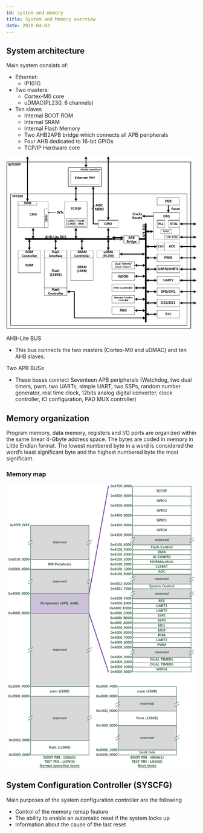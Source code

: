 ```yaml
---
id: system-and-memory
title: System and Memory overview
date: 2020-04-03
---
```


## System architecture

Main system consists of:

  * Ethernet:
    * IP101G
  * Two masters:
    * Cortex-M0 core
    * uDMAC(PL230, 6 channels)
  * Ten slaves
    * Internal BOOT ROM
    * Internal SRAM
    * Internal Flash Memory
    * Two AHB2APB bridge which connects all APB peripherals
    * Four AHB dedicated to 16-bit GPIOs
    * TCP/IP Hardware core

![w7500p_system_architecture](/img/products/w7500p/w7500p_system_architecture.jpg)

AHB-Lite BUS

- This bus connects the two masters (Cortex-M0 and uDMAC) and ten AHB slaves.

Two APB BUSs

- These buses connect Seventeen APB peripherals (Watchdog, two dual timers, pwm, two UARTs, simple UART<!--,two I2Cs-->, two SSPs, random number generator, real time clock, 12bits analog digital converter, clock controller, IO configuration, PAD MUX controller)


## Memory organization

Program memory, data memory, registers and I/O ports are organized within the same linear 4-Gbyte address space.
The bytes are coded in memory in Little Endian format. The lowest numbered byte in a word is considered the word’s least significant byte and the highest numbered byte the most significant.


### Memory map

![w7500_memory_map](/img/products/w7500/memory_map.png)


## System Configuration Controller (SYSCFG)

Main purposes of the system configuration controller are the following

  * Control of the memory remap feature
  * The ability to enable an automatic reset if the system locks up
  * Information about the cause of the last reset
